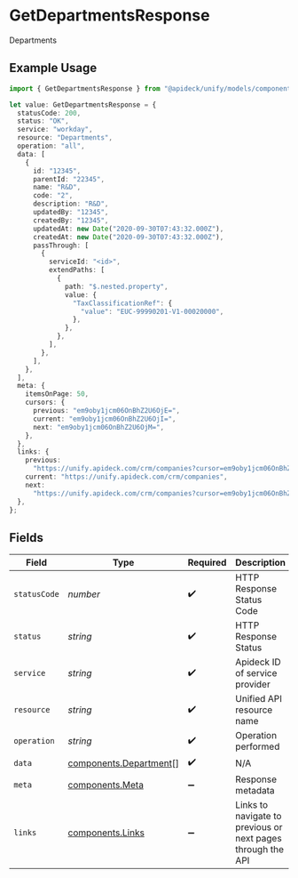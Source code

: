 # GetDepartmentsResponse

Departments

## Example Usage

```typescript
import { GetDepartmentsResponse } from "@apideck/unify/models/components";

let value: GetDepartmentsResponse = {
  statusCode: 200,
  status: "OK",
  service: "workday",
  resource: "Departments",
  operation: "all",
  data: [
    {
      id: "12345",
      parentId: "22345",
      name: "R&D",
      code: "2",
      description: "R&D",
      updatedBy: "12345",
      createdBy: "12345",
      updatedAt: new Date("2020-09-30T07:43:32.000Z"),
      createdAt: new Date("2020-09-30T07:43:32.000Z"),
      passThrough: [
        {
          serviceId: "<id>",
          extendPaths: [
            {
              path: "$.nested.property",
              value: {
                "TaxClassificationRef": {
                  "value": "EUC-99990201-V1-00020000",
                },
              },
            },
          ],
        },
      ],
    },
  ],
  meta: {
    itemsOnPage: 50,
    cursors: {
      previous: "em9oby1jcm06OnBhZ2U6OjE=",
      current: "em9oby1jcm06OnBhZ2U6OjI=",
      next: "em9oby1jcm06OnBhZ2U6OjM=",
    },
  },
  links: {
    previous:
      "https://unify.apideck.com/crm/companies?cursor=em9oby1jcm06OnBhZ2U6OjE%3D",
    current: "https://unify.apideck.com/crm/companies",
    next:
      "https://unify.apideck.com/crm/companies?cursor=em9oby1jcm06OnBhZ2U6OjM",
  },
};
```

## Fields

| Field                                                            | Type                                                             | Required                                                         | Description                                                      | Example                                                          |
| ---------------------------------------------------------------- | ---------------------------------------------------------------- | ---------------------------------------------------------------- | ---------------------------------------------------------------- | ---------------------------------------------------------------- |
| `statusCode`                                                     | *number*                                                         | :heavy_check_mark:                                               | HTTP Response Status Code                                        | 200                                                              |
| `status`                                                         | *string*                                                         | :heavy_check_mark:                                               | HTTP Response Status                                             | OK                                                               |
| `service`                                                        | *string*                                                         | :heavy_check_mark:                                               | Apideck ID of service provider                                   | workday                                                          |
| `resource`                                                       | *string*                                                         | :heavy_check_mark:                                               | Unified API resource name                                        | Departments                                                      |
| `operation`                                                      | *string*                                                         | :heavy_check_mark:                                               | Operation performed                                              | all                                                              |
| `data`                                                           | [components.Department](../../models/components/department.md)[] | :heavy_check_mark:                                               | N/A                                                              |                                                                  |
| `meta`                                                           | [components.Meta](../../models/components/meta.md)               | :heavy_minus_sign:                                               | Response metadata                                                |                                                                  |
| `links`                                                          | [components.Links](../../models/components/links.md)             | :heavy_minus_sign:                                               | Links to navigate to previous or next pages through the API      |                                                                  |